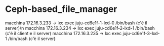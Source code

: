 # Ceph-based_file_manager

macchina 172.16.3.233 -> lxc exec juju-cd6e1f-1-lxd-0 /bin/bash (c'è il server)\n
macchina 172.16.3.234 -> lxc exec juju-cd6e1f-2-lxd-1 /bin/bash (c'è il client e il server)
macchina 172.16.3.235 -> lxc exec  juju-cd6e1f-3-lxd-1 /bin/bash (c'è il server)
